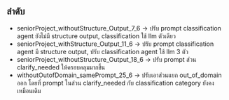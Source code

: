 ## ลำดับ
- seniorProject_withoutStructure_Output_7_6 -> ปรับ prompt classification agent ยังไม่มี structure output, classification ใช้ llm ตัวเดียว
- seniorProject_withStructure_Output_11_6 -> ปรับ prompt classification agent มี structure output, ปรับ classification agent ใช้ llm 3 ตัว
- seniorProject_withoutStructure_Output_18_6 -> ปรับ prompt ส่วน clarify_needed ให้ครอบคลุมมากขึ้น
- withoutOutofDomain_samePrompt_25_6 -> ปรับเอาส่วนแยก out_of_domain ออก โดยที่ prompt ในส่วน clarify_needed กับ classification category ยังคงเหมือนเดิม
